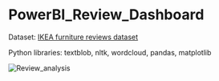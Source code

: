 ﻿# PowerBI_Review_Dashboard

Dataset: [IKEA furniture reviews dataset](https://data.world/crawlfeeds/ikea-furniture-reviews-dataset)

Python libraries: textblob, nltk, wordcloud, pandas, matplotlib

![Review_analysis](https://github.com/pnapierala09/PowerBI_Review_Dashboard/assets/149004259/8c536742-0bc7-457d-9cc2-facea10d6146)
